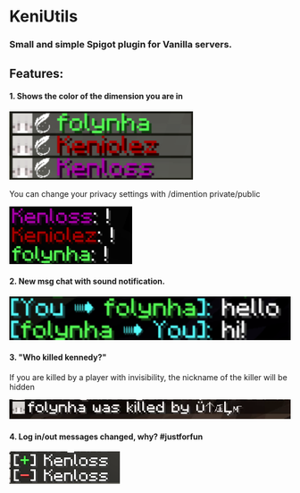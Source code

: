 # KeniUtils
### Small and simple Spigot plugin for Vanilla servers.
## Features:
#### 1. Shows the color of the dimension you are in
![](/images/tab.png "Tab")
 
 You can change your privacy settings with /dimention private/public

![](/images/chat.png "chat")

#### 2. New msg chat with sound notification.
![](/images/msg.png "msg")

#### 3. "Who killed kennedy?" 
If you are killed by a player with invisibility, the nickname of the killer will be hidden

![](/images/dead.gif ":3")

#### 4. Log in/out messages changed, why? #justforfun

![](/images/log.png ":P")